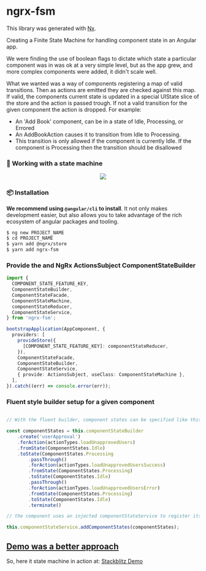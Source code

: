 # ngrx-fsm

This library was generated with [Nx](https://nx.dev).

Creating a Finite State Machine for handling component state in an Angular app.

We were finding the use of boolean flags to dictate which state a particular component was in was ok at a very simple level, but as the app grew, and more complex components were added, it didn't scale well.

What we wanted was a way of components registering a map of valid transitions. Then as actions are emitted they are checked against this map. If valid, the components current state is updated in a special UIState slice of the store and the action is passed trough. If not a valid transition for the given component the action is dropped. For example:

- An 'Add Book' component, can be in a state of Idle, Processing, or Errored
- An AddBookAction causes it to transition from Idle to Processing.
- This transition is only allowed if the component is currently Idle. If the component is Processing then the transition should be disallowed

### 🎰 Working with a state machine

<p align="center">
  <a href="http://ng.ant.design">
    <img src="https://krasimirtsonev.com/blog/article/managing-state-in-javascript-with-state-machines-stent/assets/table.jpg">
  </a>
</p>

### 📦 Installation

**We recommend using `@angular/cli` to install**. It not only makes development easier, but also allows you to take advantage of the rich ecosystem of angular packages and tooling.

```bash
$ ng new PROJECT_NAME
$ cd PROJECT_NAME
$ yarn add @ngrx/store
$ yarn add ngrx-fsm
```

### Provide the and NgRx ActionsSubject ComponentStateBuilder

```ts
import {
  COMPONENT_STATE_FEATURE_KEY,
  ComponentStateBuilder,
  ComponentStateFacade,
  ComponentStateMachine,
  componentStateReducer,
  ComponentStateService,
} from 'ngrx-fsm';

bootstrapApplication(AppComponent, {
  providers: [
    provideStore({
      [COMPONENT_STATE_FEATURE_KEY]: componentStateReducer,
    }),
    ComponentStateFacade,
    ComponentStateBuilder,
    ComponentStateService,
    { provide: ActionsSubject, useClass: ComponentStateMachine },
  ],
}).catch((err) => console.error(err));
```

### Fluent style builder setup for a given component

```ts

// With the fluent builder, component states can be specified like this ...

const componentStates = this.componentStateBuilder
    .create('userApproval')
    .forAction(actionTypes.loadUnapprovedUsers)
    .fromState(ComponentStates.Idle)
    .toState(ComponentStates.Processing
        .passThrough()
        .forAction(actionTypes.loadUnapprovedUsersSuccess)
        .fromState(ComponentStates.Processing)
        .toState(ComponentStates.Idle)
        .passThrough()
        .forAction(actionTypes.loadUnapprovedUsersError)
        .fromState(ComponentStates.Processing)
        .toState(ComponentStates.Idle)
        .terminate()

// the component uses an injected componentStateService to register its state transitions

this.componentStateService.addComponentStates(componentStates);
```

## [Demo was a better approach](https://stackblitz.com/edit/ng-met-antd-datepicker)

So, here it state machine in action at: [Stackblitz Demo](https://stackblitz.com/edit/ng-met-antd-datepicker)
